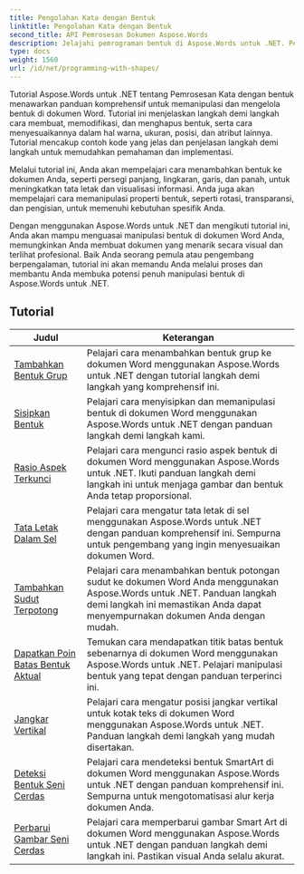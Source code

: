 ```yaml
---
title: Pengolahan Kata dengan Bentuk
linktitle: Pengolahan Kata dengan Bentuk
second_title: API Pemrosesan Dokumen Aspose.Words
description: Jelajahi pemrograman bentuk di Aspose.Words untuk .NET. Pelajari cara memanipulasi dan mengkustomisasi bentuk di dokumen Word Anda dengan tutorial langkah demi langkah dan kode contoh di C#.
type: docs
weight: 1560
url: /id/net/programming-with-shapes/
---
```

Tutorial Aspose.Words untuk .NET tentang Pemrosesan Kata dengan bentuk menawarkan panduan komprehensif untuk memanipulasi dan mengelola bentuk di dokumen Word. Tutorial ini menjelaskan langkah demi langkah cara membuat, memodifikasi, dan menghapus bentuk, serta cara menyesuaikannya dalam hal warna, ukuran, posisi, dan atribut lainnya. Tutorial mencakup contoh kode yang jelas dan penjelasan langkah demi langkah untuk memudahkan pemahaman dan implementasi.

Melalui tutorial ini, Anda akan mempelajari cara menambahkan bentuk ke dokumen Anda, seperti persegi panjang, lingkaran, garis, dan panah, untuk meningkatkan tata letak dan visualisasi informasi. Anda juga akan mempelajari cara memanipulasi properti bentuk, seperti rotasi, transparansi, dan pengisian, untuk memenuhi kebutuhan spesifik Anda.

Dengan menggunakan Aspose.Words untuk .NET dan mengikuti tutorial ini, Anda akan mampu menguasai manipulasi bentuk di dokumen Word Anda, memungkinkan Anda membuat dokumen yang menarik secara visual dan terlihat profesional. Baik Anda seorang pemula atau pengembang berpengalaman, tutorial ini akan memandu Anda melalui proses dan membantu Anda membuka potensi penuh manipulasi bentuk di Aspose.Words untuk .NET.

 ## Tutorial
| Judul | Keterangan |
| --- | --- |
| [Tambahkan Bentuk Grup](./add-group-shape/) | Pelajari cara menambahkan bentuk grup ke dokumen Word menggunakan Aspose.Words untuk .NET dengan tutorial langkah demi langkah yang komprehensif ini. |
| [Sisipkan Bentuk](./insert-shape/) | Pelajari cara menyisipkan dan memanipulasi bentuk di dokumen Word menggunakan Aspose.Words untuk .NET dengan panduan langkah demi langkah kami. |
| [Rasio Aspek Terkunci](./aspect-ratio-locked/) | Pelajari cara mengunci rasio aspek bentuk di dokumen Word menggunakan Aspose.Words untuk .NET. Ikuti panduan langkah demi langkah ini untuk menjaga gambar dan bentuk Anda tetap proporsional. |
| [Tata Letak Dalam Sel](./layout-in-cell/) | Pelajari cara mengatur tata letak di sel menggunakan Aspose.Words untuk .NET dengan panduan komprehensif ini. Sempurna untuk pengembang yang ingin menyesuaikan dokumen Word. |
| [Tambahkan Sudut Terpotong](./add-corners-snipped/) | Pelajari cara menambahkan bentuk potongan sudut ke dokumen Word Anda menggunakan Aspose.Words untuk .NET. Panduan langkah demi langkah ini memastikan Anda dapat menyempurnakan dokumen Anda dengan mudah. |
| [Dapatkan Poin Batas Bentuk Aktual](./get-actual-shape-bounds-points/) | Temukan cara mendapatkan titik batas bentuk sebenarnya di dokumen Word menggunakan Aspose.Words untuk .NET. Pelajari manipulasi bentuk yang tepat dengan panduan terperinci ini. |
| [Jangkar Vertikal](./vertical-anchor/) | Pelajari cara mengatur posisi jangkar vertikal untuk kotak teks di dokumen Word menggunakan Aspose.Words untuk .NET. Panduan langkah demi langkah yang mudah disertakan.|
| [Deteksi Bentuk Seni Cerdas](./detect-smart-art-shape/) | Pelajari cara mendeteksi bentuk SmartArt di dokumen Word menggunakan Aspose.Words untuk .NET dengan panduan komprehensif ini. Sempurna untuk mengotomatisasi alur kerja dokumen Anda. |
| [Perbarui Gambar Seni Cerdas](./update-smart-art-drawing/) | Pelajari cara memperbarui gambar Smart Art di dokumen Word menggunakan Aspose.Words untuk .NET dengan panduan langkah demi langkah ini. Pastikan visual Anda selalu akurat. |